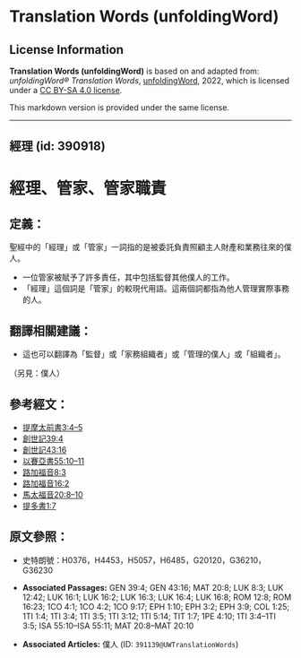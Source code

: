 # Translation Words (unfoldingWord)

## License Information

**Translation Words (unfoldingWord)** is based on and adapted from: _unfoldingWord® Translation Words_, [unfoldingWord](https://unfoldingword.org/utw), 2022, which is licensed under a [CC BY-SA 4.0 license](https://creativecommons.org/licenses/by-sa/4.0/legalcode.en).

This markdown version is provided under the same license.



--------------------------------

## 經理 (id: 390918)

經理、管家、管家職責
==========

定義：
---

聖經中的「經理」或「管家」一詞指的是被委託負責照顧主人財產和業務往來的僕人。

* 一位管家被賦予了許多責任，其中包括監督其他僕人的工作。
* 「經理」這個詞是「管家」的較現代用語。這兩個詞都指為他人管理實際事務的人。

翻譯相關建議：
-------

* 這也可以翻譯為「監督」或「家務組織者」或「管理的僕人」或「組織者」。

（另見：僕人）

參考經文：
-----

* [提摩太前書3:4–5](https://ref.ly/1Tim3:4-1Tim3:5)
* [創世記39:4](https://ref.ly/Gen39:4)
* [創世記43:16](https://ref.ly/Gen43:16)
* [以賽亞書55:10–11](https://ref.ly/Isa55:10-Isa55:11)
* [路加福音8:3](https://ref.ly/Luke8:3)
* [路加福音16:2](https://ref.ly/Luke16:2)
* [馬太福音20:8–10](https://ref.ly/Matt20:8-Matt20:10)
* [提多書1:7](https://ref.ly/Titus1:7)

原文參照：
-----

* 史特朗號：H0376，H4453，H5057，H6485，G20120，G36210，G36230

* **Associated Passages:** GEN 39:4; GEN 43:16; MAT 20:8; LUK 8:3; LUK 12:42; LUK 16:1; LUK 16:2; LUK 16:3; LUK 16:4; LUK 16:8; ROM 12:8; ROM 16:23; 1CO 4:1; 1CO 4:2; 1CO 9:17; EPH 1:10; EPH 3:2; EPH 3:9; COL 1:25; 1TI 1:4; 1TI 3:4; 1TI 3:5; 1TI 3:12; 1TI 5:14; TIT 1:7; 1PE 4:10; 1TI 3:4–1TI 3:5; ISA 55:10–ISA 55:11; MAT 20:8–MAT 20:10
* **Associated Articles:** 僕人 (ID: `391139@UWTranslationWords`)

